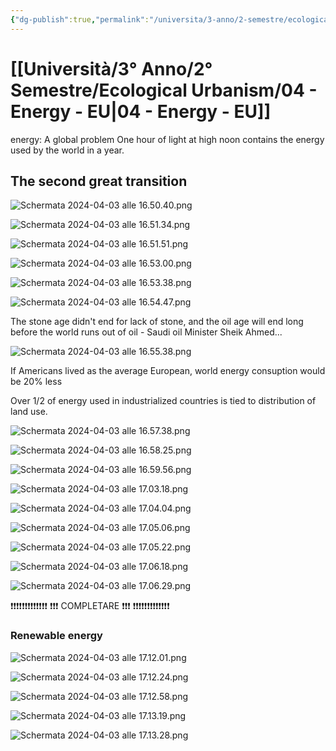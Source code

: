 ```yaml
---
{"dg-publish":true,"permalink":"/universita/3-anno/2-semestre/ecological-urbanism/04-energy-eu/"}
---
```


# [[Università/3° Anno/2° Semestre/Ecological Urbanism/04 - Energy - EU\|04 - Energy - EU]]




energy: A global problem
One hour of light at high noon contains the energy used by the world in a year.

## The second great transition

![Schermata 2024-04-03 alle 16.50.40.png](/img/user/Universit%C3%A0/3%C2%B0%20Anno/allegati/Schermata%202024-04-03%20alle%2016.50.40.png)

![Schermata 2024-04-03 alle 16.51.34.png](/img/user/Universit%C3%A0/3%C2%B0%20Anno/allegati/Schermata%202024-04-03%20alle%2016.51.34.png)

![Schermata 2024-04-03 alle 16.51.51.png](/img/user/Universit%C3%A0/3%C2%B0%20Anno/allegati/Schermata%202024-04-03%20alle%2016.51.51.png)

![Schermata 2024-04-03 alle 16.53.00.png](/img/user/Universit%C3%A0/3%C2%B0%20Anno/allegati/Schermata%202024-04-03%20alle%2016.53.00.png)

![Schermata 2024-04-03 alle 16.53.38.png](/img/user/Universit%C3%A0/3%C2%B0%20Anno/allegati/Schermata%202024-04-03%20alle%2016.53.38.png)

![Schermata 2024-04-03 alle 16.54.47.png](/img/user/Universit%C3%A0/3%C2%B0%20Anno/allegati/Schermata%202024-04-03%20alle%2016.54.47.png)

The stone age didn't end for lack of stone, and the oil age will end long before the world runs out of oil - Saudi oil Minister Sheik Ahmed...

![Schermata 2024-04-03 alle 16.55.38.png](/img/user/Universit%C3%A0/3%C2%B0%20Anno/allegati/Schermata%202024-04-03%20alle%2016.55.38.png)

If Americans lived as the average European, world energy consuption would be 20% less


Over 1/2 of energy used in industrialized countries is tied to distribution of land use. 

![Schermata 2024-04-03 alle 16.57.38.png](/img/user/Universit%C3%A0/3%C2%B0%20Anno/allegati/Schermata%202024-04-03%20alle%2016.57.38.png)

![Schermata 2024-04-03 alle 16.58.25.png](/img/user/Universit%C3%A0/3%C2%B0%20Anno/allegati/Schermata%202024-04-03%20alle%2016.58.25.png)

![Schermata 2024-04-03 alle 16.59.56.png](/img/user/Universit%C3%A0/3%C2%B0%20Anno/allegati/Schermata%202024-04-03%20alle%2016.59.56.png)

![Schermata 2024-04-03 alle 17.03.18.png](/img/user/Universit%C3%A0/3%C2%B0%20Anno/allegati/Schermata%202024-04-03%20alle%2017.03.18.png)



![Schermata 2024-04-03 alle 17.04.04.png](/img/user/Universit%C3%A0/3%C2%B0%20Anno/allegati/Schermata%202024-04-03%20alle%2017.04.04.png)

![Schermata 2024-04-03 alle 17.05.06.png](/img/user/Universit%C3%A0/3%C2%B0%20Anno/allegati/Schermata%202024-04-03%20alle%2017.05.06.png)

![Schermata 2024-04-03 alle 17.05.22.png](/img/user/Universit%C3%A0/3%C2%B0%20Anno/allegati/Schermata%202024-04-03%20alle%2017.05.22.png)

![Schermata 2024-04-03 alle 17.06.18.png](/img/user/Universit%C3%A0/3%C2%B0%20Anno/allegati/Schermata%202024-04-03%20alle%2017.06.18.png)

![Schermata 2024-04-03 alle 17.06.29.png](/img/user/Universit%C3%A0/3%C2%B0%20Anno/allegati/Schermata%202024-04-03%20alle%2017.06.29.png)

❗❗❗❗❗❗❗❗❗❗❗❗❗
❗❗❗ COMPLETARE ❗❗❗
❗❗❗❗❗❗❗❗❗❗❗❗❗

### Renewable energy

![Schermata 2024-04-03 alle 17.12.01.png](/img/user/Universit%C3%A0/3%C2%B0%20Anno/allegati/Schermata%202024-04-03%20alle%2017.12.01.png)

![Schermata 2024-04-03 alle 17.12.24.png](/img/user/Universit%C3%A0/3%C2%B0%20Anno/allegati/Schermata%202024-04-03%20alle%2017.12.24.png)

![Schermata 2024-04-03 alle 17.12.58.png](/img/user/Universit%C3%A0/3%C2%B0%20Anno/allegati/Schermata%202024-04-03%20alle%2017.12.58.png)

![Schermata 2024-04-03 alle 17.13.19.png](/img/user/Universit%C3%A0/3%C2%B0%20Anno/allegati/Schermata%202024-04-03%20alle%2017.13.19.png)

![Schermata 2024-04-03 alle 17.13.28.png](/img/user/Universit%C3%A0/3%C2%B0%20Anno/allegati/Schermata%202024-04-03%20alle%2017.13.28.png)



